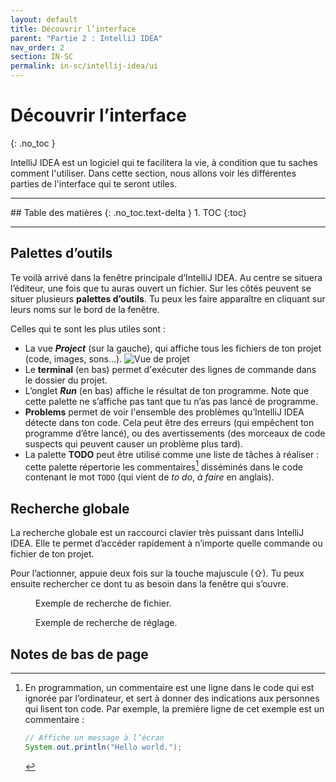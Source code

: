 ```yaml
---
layout: default
title: Découvrir l’interface
parent: "Partie 2 : IntelliJ IDEA"
nav_order: 2
section: IN-SC
permalink: in-sc/intellij-idea/ui
---
```


# Découvrir l’interface
{: .no_toc }

IntelliJ IDEA est un logiciel qui te facilitera la vie, à condition que tu saches comment l'utiliser. Dans cette section, nous allons voir les différentes parties de l'interface qui te seront utiles.

<hr>
## Table des matières
{: .no_toc.text-delta }
1. TOC
{:toc}
<hr>

## Palettes d’outils
Te voilà arrivé dans la fenêtre principale d’IntelliJ IDEA. Au centre se situera l’éditeur, une fois que tu auras ouvert un fichier. Sur les côtés peuvent se situer plusieurs **palettes d’outils**. Tu peux les faire apparaître en cliquant sur leurs noms sur le bord de la fenêtre.

Celles qui te sont les plus utiles sont :
* La vue ***Project*** (sur la gauche), qui affiche tous les fichiers de ton projet (code, images, sons…).
  ![Vue de projet](/assets/idea-project.png)
* Le **terminal** (en bas) permet d'exécuter des lignes de commande dans le dossier du projet.
* L’onglet ***Run*** (en bas) affiche le résultat de ton programme. Note que cette palette ne s’affiche pas tant que tu n’as pas lancé de programme.
* **Problems** permet de voir l'ensemble des problèmes qu’IntelliJ IDEA détecte dans ton code. Cela peut être des erreurs (qui empêchent ton programme d’être lancé), ou des avertissements (des morceaux de code suspects qui peuvent causer un problème plus tard).
* La palette **TODO** peut être utilisé comme une liste de tâches à réaliser : cette palette répertorie les commentaires[^1] disséminés dans le code contenant le mot `TODO` (qui vient de *to do*, *à faire* en anglais).

[^1]: En programmation, un commentaire est une ligne dans le code qui est ignorée par l’ordinateur, et sert à donner des indications aux personnes qui lisent ton code. Par exemple, la première ligne de cet exemple est un commentaire :

    ```java
    // Affiche un message à l’écran
    System.out.println("Hello world.");
    ```

## Recherche globale
La recherche globale est un raccourci clavier très puissant dans IntelliJ IDEA. Elle te permet d’accéder rapidement à n’importe quelle commande ou fichier de ton projet.

Pour l’actionner, appuie deux fois sur la touche majuscule (⇧). Tu peux ensuite rechercher ce dont tu as besoin dans la fenêtre qui s’ouvre.

<figure>
  <img src="/assets/search-class.png" alt="">
  <figcaption>Exemple de recherche de fichier.</figcaption>
</figure>

<figure>
  <img src="/assets/search-settings.png" alt="">
  <figcaption>Exemple de recherche de réglage.</figcaption>
</figure>

## Notes de bas de page

